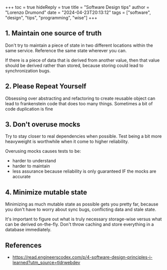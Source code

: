 +++
toc = true
hideReply = true
title = "Software Design tips"
author = "Lorenzo Drumond"
date = "2024-04-23T20:13:12"
tags = ["software",  "design",  "tips",  "programming",  "wise"]
+++



## 1. Maintain one source of truth

Don't try to maintain a piece of state in two different locations within the same service. Reference the same state wherever you can.

If there is a piece of data that is derived from another value, then that value should be derived rather than stored, because storing could lead to synchronization bugs.

## 2. Please Repeat Yourself

Obsessing over abstracting and refactoring to create reusable object can lead to frankenstein code that does too many things. Sometimes a bit of code duplication is fine

## 3. Don't overuse mocks

Try to stay closer to real dependencies when possible. Test being a bit more heavyweight is worthwhile when it come to higher reliability.

Overusing mocks causes tests to be:

- harder to understand
- harder to maintain
- less assurance because reliability is only guaranteed IF the mocks are accurate

## 4. Minimize mutable state

Minimizing as much mutable state as possible gets you pretty far, because you don't have to worry about sync bugs, conflicting data and stale state.

It's important to figure out what is truly necessary storage-wise versus what can be derived on-the-fly. Don't throw caching and store everything in a database immediately.

## References
- https://read.engineerscodex.com/p/4-software-design-principles-i-learned?utm_source=tldrwebdev
